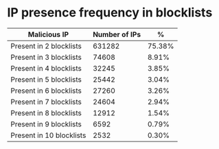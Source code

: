 # IP presence frequency in blocklists
| Malicious IP | Number of IPs | % |
|----|----|----|
| Present in 2 blocklists | 631282 | 75.38% |
| Present in 3 blocklists | 74608 | 8.91% |
| Present in 4 blocklists | 32245 | 3.85% |
| Present in 5 blocklists | 25442 | 3.04% |
| Present in 6 blocklists | 27260 | 3.26% |
| Present in 7 blocklists | 24604 | 2.94% |
| Present in 8 blocklists | 12912 | 1.54% |
| Present in 9 blocklists | 6592 | 0.79% |
| Present in 10 blocklists | 2532 | 0.30% |
